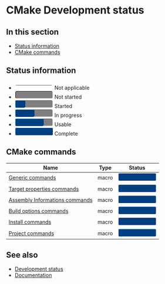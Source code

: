 # CMake Development status

## In this section

* [Status information](#status-information)
* [CMake commands](#cmake-commands)

## Status information

* ![progress](/pictures/progress_ina.png) Not applicable
* ![progress](/pictures/progress0.png) Not started
* ![progress](/pictures/progress25.png) Started
* ![progress](/pictures/progress50.png) In progress
* ![progress](/pictures/progress75.png) Usable
* ![progress](/pictures/progress100.png) Complete

## CMake commands

| Name                                                                                                              | Type  | Status                                 |
| ----------------------------------------------------------------------------------------------------------------- | ----- | -------------------------------------- |
| [Generic commands](https://github.com/gammasoft71/xtd/tree/master/scripts/cmake/xtd_commands.cmake)               | macro | ![progress](/pictures/progress100.png) |
| [Target properties commands](https://github.com/gammasoft71/xtd/tree/master/scripts/cmake/xtd_commands.cmake)     | macro | ![progress](/pictures/progress100.png) |
| [Assembly Informations commands](https://github.com/gammasoft71/xtd/tree/master/scripts/cmake/xtd_commands.cmake) | macro | ![progress](/pictures/progress100.png) |
| [Build options commands](https://github.com/gammasoft71/xtd/tree/master/scripts/cmake/xtd_commands.cmake)         | macro | ![progress](/pictures/progress100.png) |
| [Install commands](https://github.com/gammasoft71/xtd/tree/master/scripts/cmake/xtd_commands.cmake)               | macro | ![progress](/pictures/progress100.png) |
| [Project commands](https://github.com/gammasoft71/xtd/tree/master/scripts/cmake/xtd_commands.cmake)               | macro | ![progress](/pictures/progress100.png) |

## See also

* [Development status](/docs/documentation/Development%20status)
* [Documentation](/docs/documentation)

